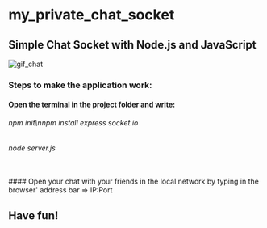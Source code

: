 # my_private_chat_socket

## Simple Chat Socket with Node.js and JavaScript


![gif_chat](https://user-images.githubusercontent.com/90471309/159352140-11c5ed35-16ec-4a57-bfe2-0bfc28829059.gif)


### Steps to make the application work:

#### Open the terminal in the project folder and write:
###### npm init\nnpm install express socket.io
###### node server.js

<br/>
#### Open your chat with your friends in the local network by typing in the browser' address bar => IP:Port

## Have fun!
